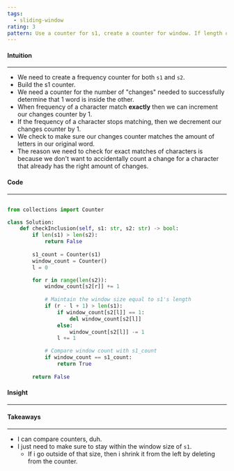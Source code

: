 ```yaml
---
tags:
  - sliding-window
rating: 3
pattern: Use a counter for s1, create a counter for window. If length of window is greater than s1, then shrink window.
---
```


#### Intuition
---
- We need to create a frequency counter for both `s1` and `s2`.
- Build the s1 counter.
- We need a counter for the number of "changes" needed to successfully determine that 1 word is inside the other.
- When frequency of a character match **exactly** then we can increment our changes counter by 1.
- If the frequency of a character stops matching, then we decrement our changes counter by 1.
- We check to make sure our changes counter matches the amount of letters in our original word.
- The reason we need to check for exact matches of characters is because we don't want to accidentally count a change for a character that already has the right amount of changes.

#### Code
---

```python

from collections import Counter

class Solution:
    def checkInclusion(self, s1: str, s2: str) -> bool:
        if len(s1) > len(s2):
            return False
        
        s1_count = Counter(s1)
        window_count = Counter()
        l = 0

        for r in range(len(s2)):
            window_count[s2[r]] += 1
            
            # Maintain the window size equal to s1's length
            if (r - l + 1) > len(s1):
                if window_count[s2[l]] == 1:
                    del window_count[s2[l]]
                else:
                    window_count[s2[l]] -= 1
                l += 1

            # Compare window count with s1_count
            if window_count == s1_count:
                return True
        
        return False
```

#### Insight
---


#### Takeaways
---
- I can compare counters, duh. 
- I just need to make sure to stay within the window size of `s1`.
	- If i go outside of that size, then i shrink it from the left by deleting from the counter.